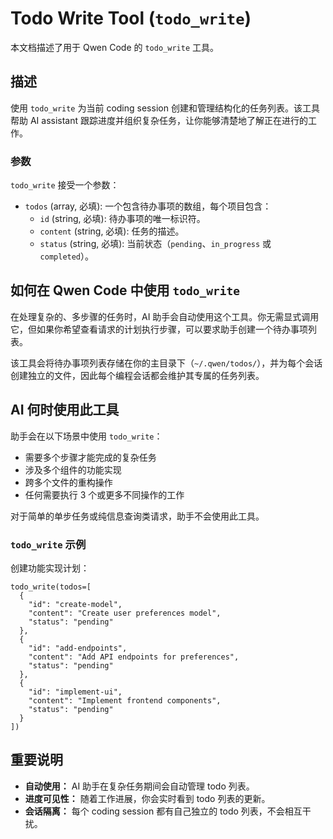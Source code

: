 # Todo Write Tool (`todo_write`)

本文档描述了用于 Qwen Code 的 `todo_write` 工具。

## 描述

使用 `todo_write` 为当前 coding session 创建和管理结构化的任务列表。该工具帮助 AI assistant 跟踪进度并组织复杂任务，让你能够清楚地了解正在进行的工作。

### 参数

`todo_write` 接受一个参数：

- `todos` (array, 必填): 一个包含待办事项的数组，每个项目包含：
  - `id` (string, 必填): 待办事项的唯一标识符。
  - `content` (string, 必填): 任务的描述。
  - `status` (string, 必填): 当前状态（`pending`、`in_progress` 或 `completed`）。

## 如何在 Qwen Code 中使用 `todo_write`

在处理复杂的、多步骤的任务时，AI 助手会自动使用这个工具。你无需显式调用它，但如果你希望查看请求的计划执行步骤，可以要求助手创建一个待办事项列表。

该工具会将待办事项列表存储在你的主目录下（`~/.qwen/todos/`），并为每个会话创建独立的文件，因此每个编程会话都会维护其专属的任务列表。

## AI 何时使用此工具

助手会在以下场景中使用 `todo_write`：

- 需要多个步骤才能完成的复杂任务
- 涉及多个组件的功能实现
- 跨多个文件的重构操作
- 任何需要执行 3 个或更多不同操作的工作

对于简单的单步任务或纯信息查询类请求，助手不会使用此工具。

### `todo_write` 示例

创建功能实现计划：

```
todo_write(todos=[
  {
    "id": "create-model",
    "content": "Create user preferences model",
    "status": "pending"
  },
  {
    "id": "add-endpoints",
    "content": "Add API endpoints for preferences",
    "status": "pending"
  },
  {
    "id": "implement-ui",
    "content": "Implement frontend components",
    "status": "pending"
  }
])
```

## 重要说明

- **自动使用：** AI 助手在复杂任务期间会自动管理 todo 列表。
- **进度可见性：** 随着工作进展，你会实时看到 todo 列表的更新。
- **会话隔离：** 每个 coding session 都有自己独立的 todo 列表，不会相互干扰。